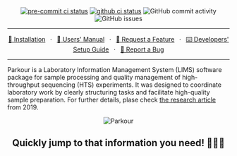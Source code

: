 <div align="center">
    <a href="https://results.pre-commit.ci/latest/github/maxplanck-ie/parkour2/develop">
    <img alt="pre-commit ci status" src="https://results.pre-commit.ci/badge/github/maxplanck-ie/parkour2/develop.svg"></a>
    <a href="https://github.com/maxplanck-ie/parkour2/actions/workflows/django.yml">
    <img alt="github ci status" src="https://github.com/maxplanck-ie/parkour2/actions/workflows/django.yml/badge.svg"></a>
    <img alt="GitHub commit activity" src="https://img.shields.io/github/commit-activity/m/maxplanck-ie/parkour2">
    <img alt="GitHub issues" src="https://img.shields.io/github/issues/maxplanck-ie/parkour2">
</div>

---

<p align="center">
    <a href="https://github.com/maxplanck-ie/parkour2/wiki/Installation">🚀 Installation</a>
    &ensp;·&ensp;
    <a href="https://github.com/maxplanck-ie/parkour2/wiki/Introduction#introduction">📕 Users' Manual</a>
    &ensp;·&ensp;
    <a href="https://github.com/maxplanck-ie/parkour2/discussions">🎁 Request a Feature</a>
    &ensp;·&ensp;
    <a href="https://github.com/maxplanck-ie/parkour2/wiki/Contributing">⌨️ Developers' Setup Guide</a>
    &ensp;·&ensp;
    <a href="https://github.com/maxplanck-ie/parkour2/issues">🐛 Report a Bug</a>
</p>

---

Parkour is a Laboratory Information Management System (LIMS) software package
for sample processing and quality management of high-throughput sequencing
(HTS) experiments. It was designed to coordinate laboratory work by clearly
structuring tasks and facilitate high-quality sample preparation. For further
details, plase check [the research article](https://academic.oup.com/bioinformatics/article/35/8/1422/5102872#393914685) from 2019.

<div align="center">
    <img alt="Parkour" src="https://github.com/maxplanck-ie/parkour2/blob/develop/misc/readme.png">
    <p align="center"><h2>Quickly jump to that information you need! 🤸🏻‍♀️</h2></p>
</div>